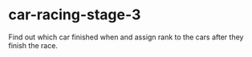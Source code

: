 # car-racing-stage-3
Find out which car finished when and assign rank to the cars after they finish the race.
